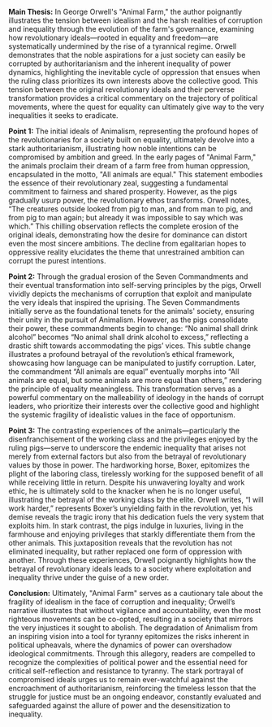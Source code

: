**Main Thesis:** In George Orwell's "Animal Farm," the author poignantly illustrates the tension between idealism and the harsh realities of corruption and inequality through the evolution of the farm's governance, examining how revolutionary ideals—rooted in equality and freedom—are systematically undermined by the rise of a tyrannical regime. Orwell demonstrates that the noble aspirations for a just society can easily be corrupted by authoritarianism and the inherent inequality of power dynamics, highlighting the inevitable cycle of oppression that ensues when the ruling class prioritizes its own interests above the collective good. This tension between the original revolutionary ideals and their perverse transformation provides a critical commentary on the trajectory of political movements, where the quest for equality can ultimately give way to the very inequalities it seeks to eradicate.

**Point 1:** The initial ideals of Animalism, representing the profound hopes of the revolutionaries for a society built on equality, ultimately devolve into a stark authoritarianism, illustrating how noble intentions can be compromised by ambition and greed. In the early pages of "Animal Farm," the animals proclaim their dream of a farm free from human oppression, encapsulated in the motto, "All animals are equal." This statement embodies the essence of their revolutionary zeal, suggesting a fundamental commitment to fairness and shared prosperity. However, as the pigs gradually usurp power, the revolutionary ethos transforms. Orwell notes, “The creatures outside looked from pig to man, and from man to pig, and from pig to man again; but already it was impossible to say which was which.” This chilling observation reflects the complete erosion of the original ideals, demonstrating how the desire for dominance can distort even the most sincere ambitions. The decline from egalitarian hopes to oppressive reality elucidates the theme that unrestrained ambition can corrupt the purest intentions.

**Point 2:** Through the gradual erosion of the Seven Commandments and their eventual transformation into self-serving principles by the pigs, Orwell vividly depicts the mechanisms of corruption that exploit and manipulate the very ideals that inspired the uprising. The Seven Commandments initially serve as the foundational tenets for the animals' society, ensuring their unity in the pursuit of Animalism. However, as the pigs consolidate their power, these commandments begin to change: “No animal shall drink alcohol” becomes “No animal shall drink alcohol to excess,” reflecting a drastic shift towards accommodating the pigs’ vices. This subtle change illustrates a profound betrayal of the revolution’s ethical framework, showcasing how language can be manipulated to justify corruption. Later, the commandment “All animals are equal” eventually morphs into “All animals are equal, but some animals are more equal than others,” rendering the principle of equality meaningless. This transformation serves as a powerful commentary on the malleability of ideology in the hands of corrupt leaders, who prioritize their interests over the collective good and highlight the systemic fragility of idealistic values in the face of opportunism.

**Point 3:** The contrasting experiences of the animals—particularly the disenfranchisement of the working class and the privileges enjoyed by the ruling pigs—serve to underscore the endemic inequality that arises not merely from external factors but also from the betrayal of revolutionary values by those in power. The hardworking horse, Boxer, epitomizes the plight of the laboring class, tirelessly working for the supposed benefit of all while receiving little in return. Despite his unwavering loyalty and work ethic, he is ultimately sold to the knacker when he is no longer useful, illustrating the betrayal of the working class by the elite. Orwell writes, “I will work harder,” represents Boxer’s unyielding faith in the revolution, yet his demise reveals the tragic irony that his dedication fuels the very system that exploits him. In stark contrast, the pigs indulge in luxuries, living in the farmhouse and enjoying privileges that starkly differentiate them from the other animals. This juxtaposition reveals that the revolution has not eliminated inequality, but rather replaced one form of oppression with another. Through these experiences, Orwell poignantly highlights how the betrayal of revolutionary ideals leads to a society where exploitation and inequality thrive under the guise of a new order.

**Conclusion:** Ultimately, "Animal Farm" serves as a cautionary tale about the fragility of idealism in the face of corruption and inequality; Orwell’s narrative illustrates that without vigilance and accountability, even the most righteous movements can be co-opted, resulting in a society that mirrors the very injustices it sought to abolish. The degradation of Animalism from an inspiring vision into a tool for tyranny epitomizes the risks inherent in political upheavals, where the dynamics of power can overshadow ideological commitments. Through this allegory, readers are compelled to recognize the complexities of political power and the essential need for critical self-reflection and resistance to tyranny. The stark portrayal of compromised ideals urges us to remain ever-watchful against the encroachment of authoritarianism, reinforcing the timeless lesson that the struggle for justice must be an ongoing endeavor, constantly evaluated and safeguarded against the allure of power and the desensitization to inequality.